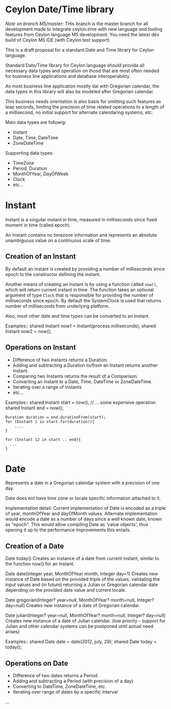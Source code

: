 
Ceylon Date/Time library
========================

*Note on branch M5/master:* THis branch is the master branch for all development made to integrate ceylon.time with new language and tooling features from Ceylon language M5 development. You need the latest dev build of Ceylon M5 IDE (with Ceylon.test support)

This is a draft proposal for a standard Date and Time library for Ceylon language.

Standard Date/Time library for Ceylon language should provida all necessary data types and operation on thosd that are most often needed for business line applications and database interoperability. 

As most business line application mostly dal with Gregorian calendar, the data types in this library will also be modeled after Gregorian calendar. 

This business needs orientation is also basis for omitting such features as leap seconds, limiting the precision of time related operations to a length of a millisecond, no initial support for alternate calendaring systems, etc.

Main data types are followig:
- Instant
- Date, Time, DateTime
- ZoneDateTime

Supporting data types:
- TimeZone
- Period, Duration
- MonthOfYear, DayOfWeek
- Clock
- etc...


Instant
=======

Instant is a singular instant in time, measured in milliseconds since fixed moment in time (called epoch).

An Instant contains no timezone information and represents an absolute unambiguous value on a continuous scale of time.


Creation of an Instant
----------------------

By default an instant is created by providing a number of milliseconds since epoch to the constructor defining the instant.

Another means of creating an instant is by using a function called `now()`, which will return current instant in time. The function takes an optional argument of type `Clock` that is responsible for providing the number of milliseconds since epoch. By default the SystemClock is used that returns number of milliseconds from underlying platform.

Also, most other date and time types can be converted to an Instant.

Examples::
    shared Instant now1 = Instant(process.milliseconds);
    shared Instant now2 = now();


Operations on Instant
---------------------

- Difference of two Instants returns a Duration.
- Adding and subtracting a Duration to/from an Instant returns another Instant.
- Comparing two Instants returns the result of a Comparison.
- Converting an instant to a Date, Time, DateTime or ZoneDateTime.
- Iterating over a range of Instants
- etc...

Examples::
    shared Instant start = now();
    // ... some expensive operation
    shared Instant end = now();
    
    Duration duration = end.durationFrom(start);
    for (Instant i in start.for(duration)){
        ....
    }
    
    for (Instant i2 in start .. end){
      ...
    }
    

Date
====

Represents a date in a Gregorian calendar system with a precision of one day.

Date does not have time zone or locale specific information attached to it.

Implementation detail:
    Current implementation of Date is encoded as a triple of year, monthOfYear and dayOfMonth values.
    Alternate implementation would encode a date as a number of days since a well known date, known as "epoch".
    This would allow compiling Date as 'value objects', thus opening it up to the performance improvements this entails.


Creation of a Date
------------------

Date today()
   Creates an instance of a date from current instant, similar to the function now() for an Instant.

Date date(Integer year, MonthOfYear month, Integer day=1)
    Creates new instance of Date based on the provided triple of the values, validating the input values and (in future) returning a Julian or Gregorian calendar date depending on the provided date value and current locale.

Date gregorian(Integer? year=null, MonthOfYear? month=null, Integer? day=null)
    Creates new instance of a date of Gregorian calendar.

Date julian(Integer? year=null, MonthOfYear? month=null, Integer? day=null)
    Creates new instance of a date of Julian calendar.
    (low priority - support for Julian and other calendar systems can be postponed until actual need arises)


Examples::
    shared Date date = date(2012, july, 29);
    shared Date today = today();


Operations on Date
------------------

- Difference of two dates returns a Period.
- Adding and subtracting a Period (with precision of a day)
- Converting to DateTime, ZoneDateTime, etc.
- Iterating over range of dates by a specific interval

...

